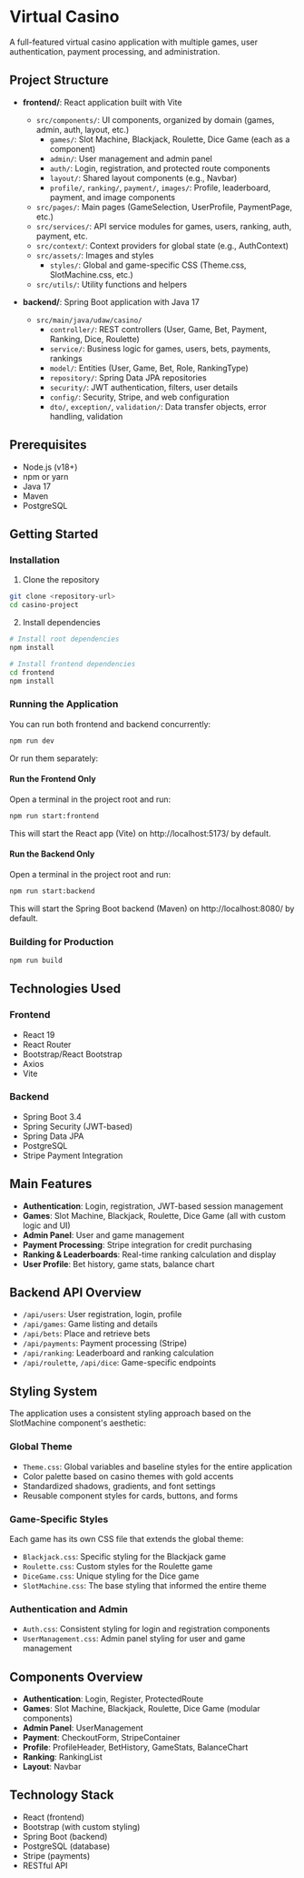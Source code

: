 # Virtual Casino

A full-featured virtual casino application with multiple games, user authentication, payment processing, and administration.

## Project Structure

- **frontend/**: React application built with Vite
  - `src/components/`: UI components, organized by domain (games, admin, auth, layout, etc.)
    - `games/`: Slot Machine, Blackjack, Roulette, Dice Game (each as a component)
    - `admin/`: User management and admin panel
    - `auth/`: Login, registration, and protected route components
    - `layout/`: Shared layout components (e.g., Navbar)
    - `profile/`, `ranking/`, `payment/`, `images/`: Profile, leaderboard, payment, and image components
  - `src/pages/`: Main pages (GameSelection, UserProfile, PaymentPage, etc.)
  - `src/services/`: API service modules for games, users, ranking, auth, payment, etc.
  - `src/context/`: Context providers for global state (e.g., AuthContext)
  - `src/assets/`: Images and styles
    - `styles/`: Global and game-specific CSS (Theme.css, SlotMachine.css, etc.)
  - `src/utils/`: Utility functions and helpers

- **backend/**: Spring Boot application with Java 17
  - `src/main/java/udaw/casino/`
    - `controller/`: REST controllers (User, Game, Bet, Payment, Ranking, Dice, Roulette)
    - `service/`: Business logic for games, users, bets, payments, rankings
    - `model/`: Entities (User, Game, Bet, Role, RankingType)
    - `repository/`: Spring Data JPA repositories
    - `security/`: JWT authentication, filters, user details
    - `config/`: Security, Stripe, and web configuration
    - `dto/`, `exception/`, `validation/`: Data transfer objects, error handling, validation

## Prerequisites

- Node.js (v18+)
- npm or yarn
- Java 17
- Maven
- PostgreSQL

## Getting Started

### Installation

1. Clone the repository
```bash
git clone <repository-url>
cd casino-project
```

2. Install dependencies
```bash
# Install root dependencies
npm install

# Install frontend dependencies
cd frontend
npm install
```

### Running the Application

You can run both frontend and backend concurrently:

```bash
npm run dev
```

Or run them separately:

#### Run the Frontend Only

Open a terminal in the project root and run:
```bash
npm run start:frontend
```
This will start the React app (Vite) on http://localhost:5173/ by default.

#### Run the Backend Only

Open a terminal in the project root and run:
```bash
npm run start:backend
```
This will start the Spring Boot backend (Maven) on http://localhost:8080/ by default.

### Building for Production

```bash
npm run build
```

## Technologies Used

### Frontend
- React 19
- React Router
- Bootstrap/React Bootstrap
- Axios
- Vite

### Backend
- Spring Boot 3.4
- Spring Security (JWT-based)
- Spring Data JPA
- PostgreSQL
- Stripe Payment Integration

## Main Features

- **Authentication**: Login, registration, JWT-based session management
- **Games**: Slot Machine, Blackjack, Roulette, Dice Game (all with custom logic and UI)
- **Admin Panel**: User and game management
- **Payment Processing**: Stripe integration for credit purchasing
- **Ranking & Leaderboards**: Real-time ranking calculation and display
- **User Profile**: Bet history, game stats, balance chart

## Backend API Overview

- `/api/users`: User registration, login, profile
- `/api/games`: Game listing and details
- `/api/bets`: Place and retrieve bets
- `/api/payments`: Payment processing (Stripe)
- `/api/ranking`: Leaderboard and ranking calculation
- `/api/roulette`, `/api/dice`: Game-specific endpoints

## Styling System

The application uses a consistent styling approach based on the SlotMachine component's aesthetic:

### Global Theme

- `Theme.css`: Global variables and baseline styles for the entire application
- Color palette based on casino themes with gold accents
- Standardized shadows, gradients, and font settings
- Reusable component styles for cards, buttons, and forms

### Game-Specific Styles

Each game has its own CSS file that extends the global theme:

- `Blackjack.css`: Specific styling for the Blackjack game
- `Roulette.css`: Custom styles for the Roulette game
- `DiceGame.css`: Unique styling for the Dice game
- `SlotMachine.css`: The base styling that informed the entire theme

### Authentication and Admin

- `Auth.css`: Consistent styling for login and registration components
- `UserManagement.css`: Admin panel styling for user and game management

## Components Overview

- **Authentication**: Login, Register, ProtectedRoute
- **Games**: Slot Machine, Blackjack, Roulette, Dice Game (modular components)
- **Admin Panel**: UserManagement
- **Payment**: CheckoutForm, StripeContainer
- **Profile**: ProfileHeader, BetHistory, GameStats, BalanceChart
- **Ranking**: RankingList
- **Layout**: Navbar

## Technology Stack

- React (frontend)
- Bootstrap (with custom styling)
- Spring Boot (backend)
- PostgreSQL (database)
- Stripe (payments)
- RESTful API 
